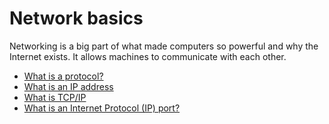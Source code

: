 # Network basics

Networking is a big part of what made computers so powerful and why the Internet exists. It allows machines to communicate with each other.

- [What is a protocol?](https://www.techtarget.com/searchnetworking/definition/protocol)
- [What is an IP address](https://computer.howstuffworks.com/internet/basics/what-is-an-ip-address.htm)
- [What is TCP/IP](https://www.avast.com/c-what-is-tcp-ip#)
- [What is an Internet Protocol (IP) port?](https://www.lifewire.com/port-numbers-on-computer-networks-817939)
